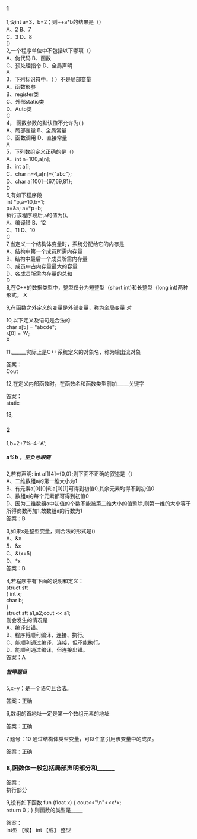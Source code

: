 ### 1
1,设int a=3，b=2；则++a*b的结果是（）<br>
A、2   B、7<br>
C、3   D、8<br>
D<br>
2,一个程序单位中不包括以下哪项（）<br>
A、伪代码  B、函数<br>
C、预处理指令  D、全局声明<br>
A<br>
3，下列标识符中，（   ）不是局部变量<br>
A、函数形参<br>
B、register类<br>
C、外部static类<br>
D、Auto类<br>
C<br>
4， 函数参数的默认值不允许为( )<br>
A、局部变量  B、全局常量<br>
C、函数调用  D、直接常量<br>
A<br>
5，下列数组定义正确的是（）<br>
A、int n=100,a[n];<br>
B、int a[];<br>
C、char n=4,a[n]={"abc"};<br>
D、char a[100]={67,69,81};<br>
D<br>
6,有如下程序段<br>
int *p,a=10,b=1;<br>
    p=&a;  a=*p+b; <br>
执行该程序段后,a的值为()。<br>
A、编译错   B、12<br>
C、11    D、10<br>
C<br>
7,当定义一个结构体变量时，系统分配给它的内存是<br>
A、结构中第一个成员所需内存量<br>
B、结构中最后一个成员所需内存量<br>
C、成员中占内存量最大的容量<br>
D、各成员所需内存量的总和<br>
D<br>
8,在C++的数据类型中，整型仅分为短整型（short int)和长整型（long int)两种形式。  X<br>

9,在函数之外定义的变量是外部变量，称为全局变量    对<br>

10,以下定义及语句是合法的: <br>
char s[5] = "abcde"; <br>
s[0] = 'A';<br>
X<br>

11,______实际上是C++系统定义的对象名，称为输出流对象<br>

答案：<br>
Cout<br>

12,在定义内部函数时，在函数名和函数类型前加_____关键字<br>

答案：<br>
static<br>

13,



### 2
1,b=2+7%-4-'A';
##### a%b ，正负号跟随 

2,若有声明: int a[][4]={0,0};则下面不正确的叙述是（）<br>
A、二维数组a的第一维大小为1<br>
B、有元素a[0][0]和a[0][1]可得到初值0,其余元素均得不到初值0<br>
C、数组a的每个元素都可得到初值0<br>
D、因为二维数组a中初值的个数不能被第二维大小的值整除,则第一维的大小等于所得商数再加1,故数组a的行数为1<br>
答案：B<br>

3,如果x是整型变量，则合法的形式是()<br>
A、&*x<br>
B、*&x<br>
C、&(x+5)<br>
D、*x<br>
答案：B<br>

4,若程序中有下面的说明和定义： <br>
 struct  stt<br>
 {  int x;<br>
    char b;<br>
 }<br>
 struct stt a1,a2;cout << a1;<br>
 则会发生的情况是  <br>
A、编译出错。<br>
B、程序将顺利编译、连接、执行。<br>
C、能顺利通过编译、连接，但不能执行。<br>
D、能顺利通过编译，但连接出错。<br>
答案：A<br>
##### 智障题目<br>

5,x+y；是一个语句且合法。<br>

答案：正确<br>

6,数组的首地址一定是第一个数组元素的地址<br>

答案：正确<br>

7,题号：10 通过结构体类型变量，可以任意引用该变量中的成员。<br>

答案：正确<br>

### 8,函数体一般包括局部声明部分和______<br>

答案：<br>
执行部分 <br>

9,设有如下函数 fun (float x) { cout<<"\n"<<x*x;<br>
return 0；} 则函数的类型是_____<br>

答案：<br>
int型 【或】 int 【或】 整型<br>


